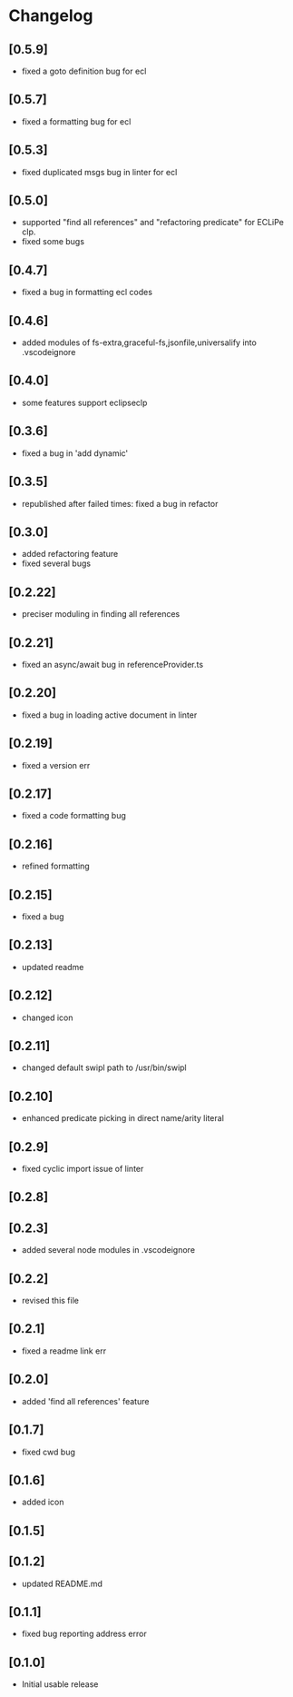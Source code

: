 # Changelog

## [0.5.9]
- fixed a goto definition bug for ecl

## [0.5.7]
- fixed a formatting bug for ecl

## [0.5.3]
- fixed duplicated msgs bug in linter for ecl 

## [0.5.0]
- supported "find all references" and "refactoring predicate" for ECLiPe clp.
- fixed some bugs

## [0.4.7]
- fixed a bug in formatting ecl codes

## [0.4.6]
- added modules of fs-extra,graceful-fs,jsonfile,universalify into .vscodeignore

## [0.4.0]
- some features support eclipseclp

## [0.3.6]
- fixed a bug in 'add dynamic'

## [0.3.5]
- republished after failed times: fixed a bug in refactor

## [0.3.0]
- added refactoring feature
- fixed several bugs

## [0.2.22]
- preciser moduling in finding all references

## [0.2.21]
- fixed an async/await bug in referenceProvider.ts

## [0.2.20]
- fixed a bug in loading active document in linter

## [0.2.19]
- fixed a version err

## [0.2.17]
- fixed a code formatting bug

## [0.2.16]
- refined formatting

## [0.2.15]
- fixed a bug

## [0.2.13]
- updated readme

## [0.2.12]
- changed icon

## [0.2.11]
- changed default swipl path to /usr/bin/swipl

## [0.2.10]
- enhanced predicate picking in direct name/arity literal

## [0.2.9]
- fixed cyclic import issue of linter

## [0.2.8]
## [0.2.3]
- added several node modules in .vscodeignore

## [0.2.2]
- revised this file

## [0.2.1]
- fixed a readme link err

## [0.2.0]
- added 'find all references' feature

## [0.1.7]
- fixed cwd bug

## [0.1.6]
- added icon

## [0.1.5]
## [0.1.2]
- updated README.md

## [0.1.1]
- fixed bug reporting address error

## [0.1.0]
- Initial usable release